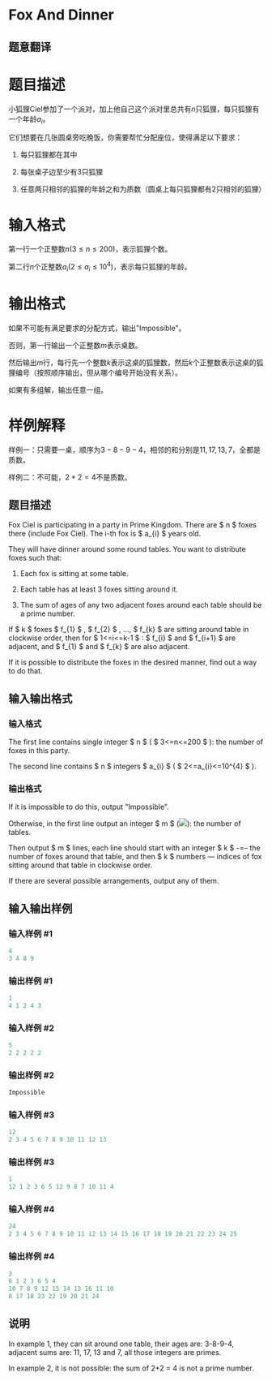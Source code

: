 # Fox And Dinner

## 题意翻译

# 题目描述

小狐狸Ciel参加了一个派对，加上他自己这个派对里总共有$n$只狐狸，每只狐狸有一个年龄$a_i$。

它们想要在几张圆桌旁吃晚饭，你需要帮忙分配座位，使得满足以下要求：

1. 每只狐狸都在其中

2. 每张桌子边至少有3只狐狸

3. 任意两只相邻的狐狸的年龄之和为质数（圆桌上每只狐狸都有2只相邻的狐狸）

# 输入格式

第一行一个正整数$n(3 \le n \le 200)$，表示狐狸个数。

第二行$n$个正整数$a_i(2 \le a_i \le 10^4)$，表示每只狐狸的年龄。

# 输出格式

如果不可能有满足要求的分配方式，输出"Impossible"。

否则，第一行输出一个正整数$m$表示桌数。

然后输出$m$行，每行先一个整数$k$表示这桌的狐狸数，然后$k$个正整数表示这桌的狐狸编号（按照顺序输出，但从哪个编号开始没有关系）。

如果有多组解，输出任意一组。

# 样例解释

样例一：只需要一桌，顺序为$3-8-9-4$，相邻的和分别是$11,17,13,7$，全都是质数。

样例二：不可能，$2+2=4$不是质数。

## 题目描述

Fox Ciel is participating in a party in Prime Kingdom. There are $ n $ foxes there (include Fox Ciel). The i-th fox is $ a_{i} $ years old.

They will have dinner around some round tables. You want to distribute foxes such that:

1. Each fox is sitting at some table.

2. Each table has at least 3 foxes sitting around it.

3. The sum of ages of any two adjacent foxes around each table should be a prime number.

If $ k $ foxes $ f_{1} $ , $ f_{2} $ , ..., $ f_{k} $ are sitting around table in clockwise order, then for $ 1<=i<=k-1 $ : $ f_{i} $ and $ f_{i+1} $ are adjacent, and $ f_{1} $ and $ f_{k} $ are also adjacent.

If it is possible to distribute the foxes in the desired manner, find out a way to do that.

## 输入输出格式

### 输入格式

The first line contains single integer $ n $ ( $ 3<=n<=200 $ ): the number of foxes in this party.

The second line contains $ n $ integers $ a_{i} $ ( $ 2<=a_{i}<=10^{4} $ ).

### 输出格式

If it is impossible to do this, output "Impossible".

Otherwise, in the first line output an integer $ m $ (![](https://cdn.luogu.com.cn/upload/vjudge_pic/CF510E/a1986aeeeaea5a7933c3720a16d2cdd466e4edfe.png)): the number of tables.

Then output $ m $ lines, each line should start with an integer $ k $ -=– the number of foxes around that table, and then $ k $ numbers — indices of fox sitting around that table in clockwise order.

If there are several possible arrangements, output any of them.

## 输入输出样例

### 输入样例 #1

```cpp
4
3 4 8 9

```
### 输出样例 #1

```cpp
1
4 1 2 4 3

```
### 输入样例 #2

```cpp
5
2 2 2 2 2

```
### 输出样例 #2

```cpp
Impossible

```
### 输入样例 #3

```cpp
12
2 3 4 5 6 7 8 9 10 11 12 13

```
### 输出样例 #3

```cpp
1
12 1 2 3 6 5 12 9 8 7 10 11 4

```
### 输入样例 #4

```cpp
24
2 3 4 5 6 7 8 9 10 11 12 13 14 15 16 17 18 19 20 21 22 23 24 25

```
### 输出样例 #4

```cpp
3
6 1 2 3 6 5 4
10 7 8 9 12 15 14 13 16 11 10
8 17 18 23 22 19 20 21 24

```
## 说明

In example 1, they can sit around one table, their ages are: 3-8-9-4, adjacent sums are: 11, 17, 13 and 7, all those integers are primes.

In example 2, it is not possible: the sum of 2+2 = 4 is not a prime number.

